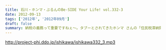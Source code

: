 ```yaml
---
title: 石川・ホンマ・ぶるんのBe-SIDE Your Life! vol.332-3
date: 2012-09-13
tags: ['2012年', '2012年09月']
draft: false
summary: 納税の義務って重要ですねぇ～。タブーとされてきたホンマ さんの「住民税滞納問題」。国会議員だったら１００％辞職に 追い込まれていますな。ＮＡＭＡＥ
---
```


http://project-phi.ddo.jp/ishikawa/ishikawa332_3.mp3
